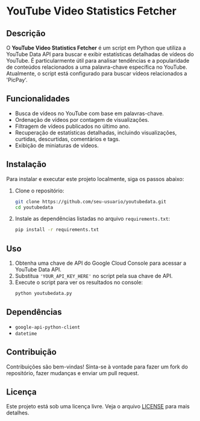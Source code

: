 
# YouTube Video Statistics Fetcher

## Descrição

O **YouTube Video Statistics Fetcher** é um script em Python que utiliza a YouTube Data API para buscar e exibir estatísticas detalhadas de vídeos do YouTube. É particularmente útil para analisar tendências e a popularidade de conteúdos relacionados a uma palavra-chave específica no YouTube. Atualmente, o script está configurado para buscar vídeos relacionados a 'PicPay'.

## Funcionalidades

- Busca de vídeos no YouTube com base em palavras-chave.
- Ordenação de vídeos por contagem de visualizações.
- Filtragem de vídeos publicados no último ano.
- Recuperação de estatísticas detalhadas, incluindo visualizações, curtidas, descurtidas, comentários e tags.
- Exibição de miniaturas de vídeos.

## Instalação

Para instalar e executar este projeto localmente, siga os passos abaixo:

1. Clone o repositório:
    ```bash
    git clone https://github.com/seu-usuario/youtubedata.git
    cd youtubedata
    ```

2. Instale as dependências listadas no arquivo `requirements.txt`:
    ```bash
    pip install -r requirements.txt
    ```

## Uso

1. Obtenha uma chave de API do Google Cloud Console para acessar a YouTube Data API.
2. Substitua `'YOUR_API_KEY_HERE'` no script pela sua chave de API.
3. Execute o script para ver os resultados no console:
    ```bash
    python youtubedata.py
    ```

## Dependências

- `google-api-python-client`
- `datetime`

## Contribuição

Contribuições são bem-vindas! Sinta-se à vontade para fazer um fork do repositório, fazer mudanças e enviar um pull request.

## Licença

Este projeto está sob uma licença livre. Veja o arquivo [LICENSE](LICENSE) para mais detalhes.
